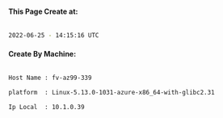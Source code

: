 
   
#### This Page Create at:

```bash

2022-06-25 - 14:15:16 UTC

```

#### Create By Machine:

```bash

Host Name : fv-az99-339

platform  : Linux-5.13.0-1031-azure-x86_64-with-glibc2.31

Ip Local  : 10.1.0.39

```


